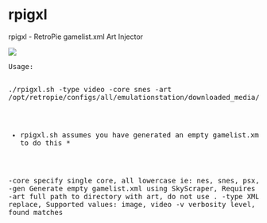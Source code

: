 # rpigxl
 rpigxl - RetroPie gamelist.xml Art Injector

<img src="https://i.gyazo.com/d0ab3f6d9906f20f5ef5f3bd55f7a710.png">
<pre>
Usage:

./rpigxl.sh -type video -core snes -art /opt/retropie/configs/all/emulationstation/downloaded_media/snes/videos/

* rpigxl.sh assumes you have generated an empty gamelist.xml use -gen to do this *

-core specify single core, all lowercase ie: nes, snes, psx, arcade
-gen  Generate empty gamelist.xml using SkyScraper, Requires -core be set
-art  full path to directory with art, do not use .
-type XML Tag to replace, Supported values: image, video
-v    verbosity level, 1 displays found matches

<pre>

